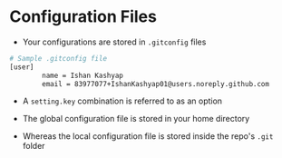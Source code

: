 # Configuration Files

- Your configurations are stored in `.gitconfig` files

```bash
# Sample .gitconfig file
[user]
        name = Ishan Kashyap
        email = 83977077+IshanKashyap01@users.noreply.github.com
```

- A `setting.key` combination is referred to as an option

- The global configuration file is stored in your home directory

- Whereas the local configuration file is stored inside the repo's `.git` folder
